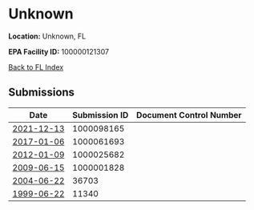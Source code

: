 # Unknown

**Location:** Unknown, FL

**EPA Facility ID:** 100000121307

[Back to FL Index](../../index.md)

## Submissions

| Date | Submission ID | Document Control Number |
|------|--------------|-------------------------|
| [2021-12-13](submissions/1000098165.md) | 1000098165 |  |
| [2017-01-06](submissions/1000061693.md) | 1000061693 |  |
| [2012-01-09](submissions/1000025682.md) | 1000025682 |  |
| [2009-06-15](submissions/1000001828.md) | 1000001828 |  |
| [2004-06-22](submissions/36703.md) | 36703 |  |
| [1999-06-22](submissions/11340.md) | 11340 |  |
